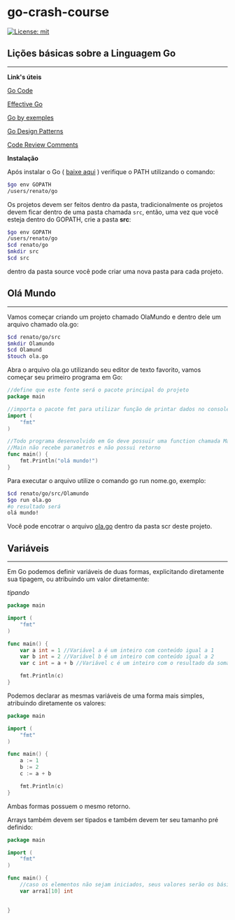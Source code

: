 
# go-crash-course
[![License: mit](https://img.shields.io/badge/license-mit-green.svg?style=flat-square)](https://opensource.org/licenses/mit)

**Lições básicas sobre a Linguagem Go**
---
---

**Link's úteis**

[Go Code](https://golang.org/doc/code.html)

[Effective Go](https://golang.org/doc/effective_go.html)

[Go by exemples](https://gobyexample.com/)

[Go Design Patterns](https://www.godesignpatterns.com/)

[Code Review Comments](https://github.com/golang/go/wiki/CodeReviewComments)


**Instalação**

Após instalar o Go ( [baixe aqui](https://golang.org/dl/) ) verifique o PATH utilizando o comando: 

```bash
$go env GOPATH
/users/renato/go
```

Os projetos devem ser feitos dentro da pasta, tradicionalmente os projetos devem ficar dentro de uma pasta chamada `src`, então, uma vez que você esteja dentro do GOPATH, crie a pasta **src**:
 
```bash
$go env GOPATH
/users/renato/go
$cd renato/go
$mkdir src
$cd src
```

dentro da pasta source você pode criar uma nova pasta para cada projeto. 

**Olá Mundo**
---
---

Vamos começar criando um projeto chamado OlaMundo e dentro dele um arquivo chamado ola.go:
```bash
$cd renato/go/src
$mkdir Olamundo
$cd Olamund
$touch ola.go
```
Abra o arquivo ola.go utilizando seu editor de texto favorito, vamos começar seu primeiro programa em Go:


```go
//define que este fonte será o pacote principal do projeto
package main

//importa o pacote fmt para utilizar função de printar dados no console
import (
	"fmt"
)

//Todo programa desenvolvido em Go deve possuir uma function chamada Main
//Main não recebe parametros e não possui retorno
func main() {
	fmt.Println("olá mundo!")
}
```

Para executar o arquivo utilize o comando go run nome.go, exemplo:
```bash
$cd renato/go/src/Olamundo
$go run ola.go
#o resultado será
olá mundo!
```

Você pode encotrar o arquivo [ola.go](https://code.engpro.totvs.com.br/renato.cunha/go-crash-course/src/branch/master/src/Olamundo/ola.go) dentro da pasta scr deste projeto.


**Variáveis**
---
---

Em Go podemos definir variáveis de duas formas, explicitando diretamente sua tipagem, ou atribuindo um valor diretamente: 

*tipando*
```go
package main

import (
	"fmt"
)

func main() {
	var a int = 1 //Variável a é um inteiro com conteúdo igual a 1
    var b int = 2 //Variável b é um inteiro com conteúdo igual a 2
    var c int = a + b //Variável c é um inteiro com o resultado da soma de A e B

    fmt.Println(c)
}
```

Podemos declarar as mesmas variáveis de uma forma mais simples, atribuindo diretamente os valores: 
```go
package main

import (
	"fmt"
)

func main() {
	a := 1
    b := 2
    c := a + b

    fmt.Println(c)
}
```

Ambas formas possuem o mesmo retorno. 

Arrays também devem ser tipados e também devem ter seu tamanho pré definido:
```go
package main

import (
	"fmt"
)

func main() {
	//caso os elementos não sejam iniciados, seus valores serão os básicos para seus tipos: 0 para inteiros, '' para string e false para bool.
    var arra1[10] int
    

}
```

